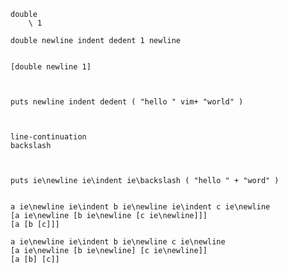
    double
        \ 1

    double newline indent dedent 1 newline


    [double newline 1]



    puts newline indent dedent ( "hello " vim+ "world" )



    line-continuation
    backslash



    puts ie\newline ie\indent ie\backslash ( "hello " + "word" )


    a ie\newline ie\indent b ie\newline ie\indent c ie\newline
    [a ie\newline [b ie\newline [c ie\newline]]]
    [a [b [c]]]

    a ie\newline ie\indent b ie\newline c ie\newline
    [a ie\newline [b ie\newline] [c ie\newline]]
    [a [b] [c]]

